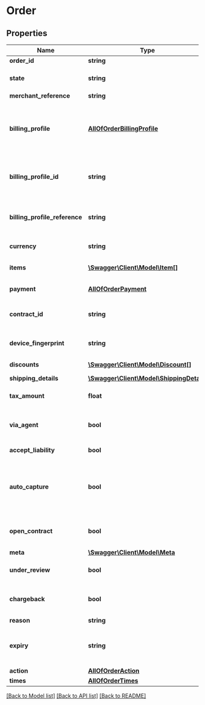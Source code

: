 # Order

## Properties
Name | Type | Description | Notes
------------ | ------------- | ------------- | -------------
**order_id** | **string** | UUID identifying the individual Order. | 
**state** | **string** | Order state. See: https://docs.withreach.com/docs/states-and-events | 
**merchant_reference** | **string** | Unique identifier provided by merchant. | 
**billing_profile** | [**AllOfOrderBillingProfile**](AllOfOrderBillingProfile.md) | Full consumer billing information. Supplying this creates a new BillingProfile that can be referenced in future requests with either the supplied BillingProfileReference or the generated BillingProfileId. Exactly one of BillingProfile, BillingProfileId or BillingprofileReference are required. | [optional] 
**billing_profile_id** | **string** | Corresponds to the BillingProfileId returned in a BillingProfile. Can be passed in to reference an existing billing profile instead of creating a new one. Exactly one of BillingProfile, BillingProfileId or BillingprofileReference are required. | [optional] 
**billing_profile_reference** | **string** | Merchant supplied reference that uniquely maps to a BillingProfile. Can be passed in to reference an existing BillingProfile. Exactly one of BillingProfile, BillingProfileId or BillingprofileReference are required. | [optional] 
**currency** | **string** | Three-character ISO-4217 currency code used to process the payment. | [optional] 
**items** | [**\Swagger\Client\Model\Item[]**](Item.md) | List of items to be paid. At least one Item must be supplied in requests. The sum total of the item amounts will be added to the TotalAmount | [optional] 
**payment** | [**AllOfOrderPayment**](AllOfOrderPayment.md) | Payment information, such as card or offline data. Required in requests if ContractId is not present. | [optional] 
**contract_id** | **string** | Reach-generated ID of an existing contract. Can be supplied in lieu of a Payment object. Will be returned in the response if OpenContract is set to true. | [optional] 
**device_fingerprint** | **string** | Device fingerprint - see https://docs.withreach.com/reference/fingerprint-1 | [optional] 
**discounts** | [**\Swagger\Client\Model\Discount[]**](Discount.md) | List of discounts. The sum of the discounts amounts will be subtracted from the TotalAmount | [optional] 
**shipping_details** | [**\Swagger\Client\Model\ShippingDetails**](ShippingDetails.md) |  | [optional] 
**tax_amount** | **float** | Tax to be applied to the order. In the consumer currency, max precision of 2 digits. TaxAmount will be added to the TotalAmount. | [optional] 
**via_agent** | **bool** | Indicates that this order is being made by an agent, and not the end consumer. If false or not present, the order is assumed to be placed by the end consumer. | [optional] 
**accept_liability** | **bool** | If true, the merchant accepts financial liability for this order. | [optional] 
**auto_capture** | **bool** | If true or the payment method used by the consumer does not support pre-authorization, the payment will be completed. If false or not present, and the payment method supports pre-authorization, the order will be left in the PaymentAuthorized state and the merchant must capture the order using a capture request. | [optional] 
**open_contract** | **bool** | If true, a contract (used for recurring billing, subscriptions, stored payment options, etc.) will be opened if possible. If false or not present, the order will not open a contract. | [optional] 
**meta** | [**\Swagger\Client\Model\Meta**](Meta.md) |  | [optional] 
**under_review** | **bool** | This will be returned as true if a fraud review is in progress for the order. Payment cannot be processed until the review has been completed. | [optional] 
**chargeback** | **bool** | This will be returned as true if a chargeback has been issued against the order. An outstanding chargeback disables the ability to submit a refund against the order. | [optional] 
**reason** | **string** | Gives a reason for an order to be in a given state. | [optional] 
**expiry** | **string** | If the order was created with Capture false, and the payment is authorized, the RFC 3339 time at which this order expires. If further authentication is required, this is the time by which that authentication must be completed. | [optional] 
**action** | [**AllOfOrderAction**](AllOfOrderAction.md) |  | [optional] 
**times** | [**AllOfOrderTimes**](AllOfOrderTimes.md) |  | [optional] 

[[Back to Model list]](../../README.md#documentation-for-models) [[Back to API list]](../../README.md#documentation-for-api-endpoints) [[Back to README]](../../README.md)

